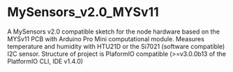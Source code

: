 # MySensors_v2.0_MYSv11
A MySensors v2.0 compatible sketch for the node hardware based on the MYSv11 PCB with Arduino Pro Mini computational module. Measures temperature and humidity with HTU21D or the Si7021 (software compatible) I2C sensor.
Structure of project is PlaformIO compatible (>=v3.0.0b13 of the PlatformIO CLI, IDE v1.4.0)
